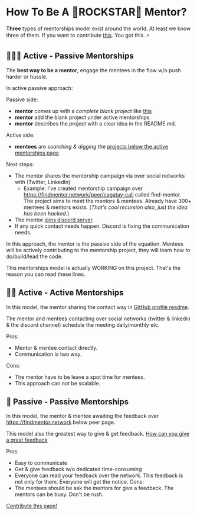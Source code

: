 # How To Be A 🌟ROCKSTAR🌟 Mentor?

**Three** types of mentorships model exist around the world. At least we know three of them. If you want to contribute [this](https://github.com/cagataycali/find-mentor/blob/master/content/mentors.md). You got this. ⚡️


## 🌟🌟🌟 Active - Passive Mentorships

The **best way to be a mentor**, engage the mentees in the flow w/o push harder or hussle.

In active passive approach:

Passive side:

* **mentor** comes up with a *complete blank project* like [this](https://findmentor.network)
* **mentor** add the blank project under active mentorships.
* **mentor** describes the project with a clear idea in the README.md.

Active side:

* **mentees** are *searching & digging* the [projects below the active mentorships page](https://findmentor.network/mentorships/)

Next steps:
- The mentor shares the mentorship campaign via over social networks with (Twitter, LinkedIn)
    - Example: I've created mentorship campaign over https://findmentor.network/peer/cagatay-cali called find-mentor. The project aims to meet the mentors & mentees. Already have 300+ mentees & mentors exists. (*That's cool recursion also, just the idea has been hacked.*)
- The mentor [joins discord server](https://discord.gg/nkbmBSW8CM).
- If any quick contact needs happen. Discord is fixing the communication needs.


In this approach, the mentor is the passive side of the equation. Mentees will be actively contributing to the mentorship project, they will learn how to do/build/lead the code.

This mentorships model is actually WORKING on this project. That's the reason you can read these lines.


## 🌟🌟 Active - Active Mentorships

In this model, the mentor sharing the contact way in [GitHub profile readme](https://dev.to/thesabesan/beautify-your-github-profile-readme-10cf).

The mentor and mentees contacting over social networks (twitter & linkedin & the discord channel) schedule the meeting daily/monthly etc.

Pros:
- Mentor & mentee contact directly.
- Communication is two way.

Cons:
- The mentor have to be leave a spot time for mentees.
- This approach can not be scalable.

## 🌟 Passive - Passive Mentorships

In this model, the mentor & mentee awaiting the feedback over https://findmentor.network below peer page.

This model also the greatest way to give & get feedback.
[How can you give a great feedback](https://lmgtfy.app/?q=how+can+I+give+better+feedback)

Pros:
- Easy to communicate
- Get & give feedback w/o dedicated time-consuming
- Everyone can read your feedback over the network. This feedback is not only for them. Everyone will get the notice.
Cons:
- The mentees should be ask the mentors for give a feedback. The mentors can be busy. Don't be rush.


[Contribute this page!](https://github.com/cagataycali/find-mentor/blob/master/content/mentors.md)
